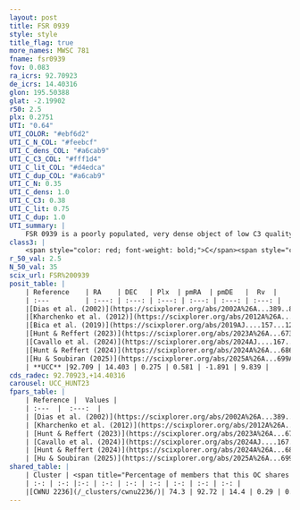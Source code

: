 ```yaml
---
layout: post
title: FSR 0939
style: style
title_flag: true
more_names: MWSC 781
fname: fsr0939
fov: 0.083
ra_icrs: 92.70923
de_icrs: 14.40316
glon: 195.50388
glat: -2.19902
r50: 2.5
plx: 0.2751
UTI: "0.64"
UTI_COLOR: "#ebf6d2"
UTI_C_N_COL: "#feebcf"
UTI_C_dens_COL: "#a6cab9"
UTI_C_C3_COL: "#fff1d4"
UTI_C_lit_COL: "#d4edca"
UTI_C_dup_COL: "#a6cab9"
UTI_C_N: 0.35
UTI_C_dens: 1.0
UTI_C_C3: 0.38
UTI_C_lit: 0.75
UTI_C_dup: 1.0
UTI_summary: |
    FSR 0939 is a poorly populated, very dense object of low C3 quality. It is well-studied in the literature. This object shares a significant percentage of members with a later reported entry.
class3: |
    <span style="color: red; font-weight: bold;">C</span><span style="color: #FFC300; font-weight: bold;">B</span>
r_50_val: 2.5
N_50_val: 35
scix_url: FSR%200939
posit_table: |
    | Reference    | RA    | DEC   | Plx  | pmRA  | pmDE   |  Rv  |
    | :---         | :---: | :---: | :---: | :---: | :---: | :---: |
    |[Dias et al. (2002)](https://scixplorer.org/abs/2002A%26A...389..871D) | 92.737 | 14.383 | -- | -0.51 | 0.3 | -- |
    |[Kharchenko et al. (2012)](https://scixplorer.org/abs/2012A%26A...543A.156K) | 92.742 | 14.396 | -- | 0.16 | 1.54 | -- |
    |[Bica et al. (2019)](https://scixplorer.org/abs/2019AJ....157...12B) | 92.739 | 14.383 | -- | -- | -- | -- |
    |[Hunt & Reffert (2023)](https://scixplorer.org/abs/2023A%26A...673A.114H) | 92.736 | 14.397 | 0.306 | 0.611 | -1.87 | 9.856 |
    |[Cavallo et al. (2024)](https://scixplorer.org/abs/2024AJ....167...12C) | 92.705 | 14.408 | 0.31 | -- | -- | -- |
    |[Hunt & Reffert (2024)](https://scixplorer.org/abs/2024A%26A...686A..42H) | 92.736 | 14.397 | 0.306 | 0.611 | -1.87 | 9.856 |
    |[Hu & Soubiran (2025)](https://scixplorer.org/abs/2025A%26A...699A.246H) | 92.705 | 14.408 | -- | -- | -- | -- |
    | **UCC** |92.709 | 14.403 | 0.275 | 0.581 | -1.891 | 9.839 | 
cds_radec: 92.70923,+14.40316
carousel: UCC_HUNT23
fpars_table: |
    | Reference |  Values |
    | :---  |  :---:  |
    | [Dias et al. (2002)](https://scixplorer.org/abs/2002A%26A...389..871D) | `E(B-V)=0.937, Dist=2397.0, Age=8.71` |
    | [Kharchenko et al. (2012)](https://scixplorer.org/abs/2012A%26A...543A.156K) | `e_bv=0.937, distance=2397, log_age=8.71` |
    | [Hunt & Reffert (2023)](https://scixplorer.org/abs/2023A%26A...673A.114H) | `AV50=2.079, diffAV50=1.387, MOD50=12.521, logAge50=8.715` |
    | [Cavallo et al. (2024)](https://scixplorer.org/abs/2024AJ....167...12C) | `AV50=2.15, dMod50=12.29, logAge50=8.89, [Fe/H]50=0.04` |
    | [Hunt & Reffert (2024)](https://scixplorer.org/abs/2024A%26A...686A..42H) | `MassJ=312.251` |
    | [Hu & Soubiran (2025)](https://scixplorer.org/abs/2025A%26A...699A.246H) | `MA22=-0.23, MA23f=-0.55, MF24=-0.55` |
shared_table: |
    | Cluster | <span title="Percentage of members that this OC shares with the ones listed">%</span>   | RA   | DEC   | Plx   | pmRA  | pmDE  | Rv | UTI |
    | :-: | :-: |:-: | :-: | :-: | :-: | :-: | :-: | :-: |
    |[CWNU 2236](/_clusters/cwnu2236/)| 74.3 | 92.72 | 14.4 | 0.29 | 0.59 | -1.88 | 9.84 |0.0 |
---
```

